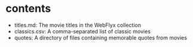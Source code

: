 # contents



* titles.md: The movie titles in the WebFlyx collection
* classics.csv: A comma-separated list of classic movies
* quotes: A directory of files containing memorable quotes from movies

